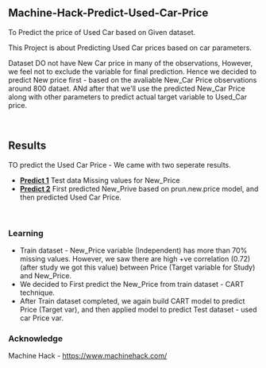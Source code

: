 ## Machine-Hack-Predict-Used-Car-Price

To Predict the price of Used Car based on Given dataset. 

This Project is about Predicting Used Car prices based on car parameters. 

Dataset DO not have New Car price in many of the observations, However, we feel not to exclude the variable for final prediction. Hence we decided to predict New price first - based on the avaliable New_Car Price observations around 800 dataet. ANd after that we'll use the predicted New_Car Price along with other parameters to predict actual target variable to Used_Car price. 

<br>

## Results

TO predict the Used Car Price - We came with two seperate results. 
- __[Predict 1](https://github.com/RutvijBhutaiya/Machine-Hack-Predict-Used-Car-Price/blob/master/Predict%201.csv)__ Test data Missing values for New_Price
- __[Predict 2](https://github.com/RutvijBhutaiya/Machine-Hack-Predict-Used-Car-Price/blob/master/Predict%202.csv)__ First predicted New_Prive based on prun.new.price model, and then predicted Used Car Price. 

<br>

### Learning

- Train dataset - New_Price variable (Independent) has more than 70% missing values. However, we saw there are high +ve correlation (0.72)(after study we got this value) between Price (Target variable for Study) and New_Price.
- We decided to First predict the New_Price from train dataset - CART technique. 
- After Train dataset completed, we again build CART model to predict Price (Target var), and then applied model to predict Test dataset - used car Price var. 

### Acknowledge 
Machine Hack - https://www.machinehack.com/ 
